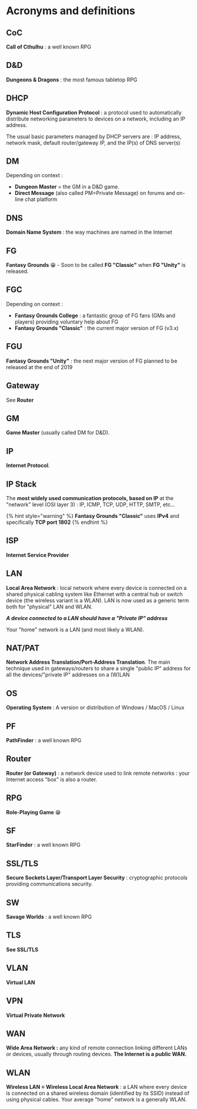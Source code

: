 # Acronyms and definitions

## CoC

**Call of Cthulhu** : a well known RPG

## D&D

**Dungeons & Dragons** : the most famous tabletop RPG

## DHCP

**Dynamic Host Configuration Protocol** : a protocol used to automatically distribute networking parameters to devices on a network, including an IP address.

The usual basic parameters managed by DHCP servers are : IP address, network mask, default router/gateway IP, and the IP\(s\) of DNS server\(s\)

## DM

Depending on context :

* **Dungeon Master** = the GM in a D&D game.
* **Direct Message** \(also called PM=Private Message\) on forums and on-line chat platform

## DNS

**Domain Name System** : the way machines are named in the Internet

## FG

**Fantasy Grounds** 😁 - Soon to be called **FG "Classic"** when **FG "Unity"** is released.

## FGC

Depending on context :

* **Fantasy Grounds College** : a fantastic group of FG fans \(GMs and players\) providing voluntary help about FG
* **Fantasy Grounds "Classic"** : the current major version of FG \(v3.x\)

## FGU

**Fantasy Grounds "Unity"** : the next major version of FG planned to be released at the end of 2019

## Gateway

See **Router**

## GM

**Game Master** \(usually called DM for D&D\).

## IP

**Internet Protocol**.

## IP Stack

The **most widely used communication protocols, based on IP** at the "network" level \(OSI layer 3\) : IP, ICMP, TCP, UDP, HTTP, SMTP, etc...

{% hint style="warning" %}
**Fantasy Grounds "Classic"** uses **IPv4** and specifically **TCP port 1802**
{% endhint %}

## **ISP**

**Internet Service Provider**

## LAN

**Local Area Network** : local network where every device is connected on a shared physical cabling system like Ethernet with a central hub or switch device \(the wireless variant is a WLAN\).  LAN is now used as a generic term both for "physical" LAN and WLAN.

_**A device connected to a LAN should have a "Private IP" address**_

Your "home" network is a LAN \(and most likely a WLAN\).

## NAT/PAT

**Network Address Translation/Port-Address Translation**.  The main technique used in gateways/routers to share a single "public IP" address for all the devices/"private IP" addresses on a \(W\)LAN

## OS

**Operating System** : A version or distribution of Windows / MacOS / Linux

## PF

**PathFinder** : a well known RPG

## Router

**Router \(or Gateway\)** : a network device used to link remote networks : your Internet access "box" is also a router.

## RPG

**Role-Playing Game** 😁 

## SF

**StarFinder** : a well known RPG

## SSL/TLS

**Secure Sockets Layer/Transport Layer Security** :  cryptographic protocols providing communications security. 

## SW

**Savage Worlds** : a well known RPG

## TLS

**See SSL/TLS**

## VLAN

**Virtual LAN**

## VPN

**Virtual Private Network**

## WAN

**Wide Area Network :** any kind of remote connection linking different LANs or devices, usually through routing devices.  **The Internet is a public WAN.**

## WLAN

**Wireless LAN = Wireless Local Area Network** : a LAN where every device is connected on a shared wireless domain \(identified by its SSID\) instead of using physical cables.  Your average "home" network is a generally WLAN.



